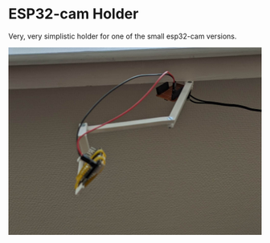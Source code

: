 # ESP32-cam Holder

Very, very simplistic holder for one of the small esp32-cam versions. 

![hephestos-esp32-cam-holder](hephestos-esp32-cam-holder.jpg)

